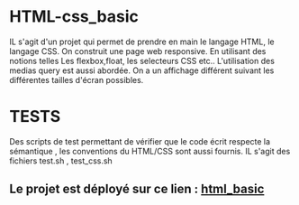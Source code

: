 # HTML-css_basic 

IL s'agit d'un projet qui permet de prendre en main le langage HTML, le langage CSS. On construit une page web responsive. En utilisant des notions telles 
Les flexbox,float, les selecteurs CSS etc..
L'utilisation des medias query est aussi abordée. On a un affichage différent suivant les différentes tailles d'écran possibles.

# TESTS 
  Des scripts de test permettant de vérifier que le code écrit respecte la sémantique , les conventions du HTML/CSS sont aussi fournis. IL s'agit des fichiers test.sh , test_css.sh

## Le projet est déployé sur ce lien : [html_basic](https://fye237.github.io/HTML-CSS_basic/Exercice-11)
